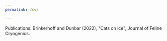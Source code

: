 ```yaml
---
permalink: /cv/

---
```

Publications:
Brinkerhoff and Dunbar (2022), "Cats on ice", Journal of Feline Cryogenics.
